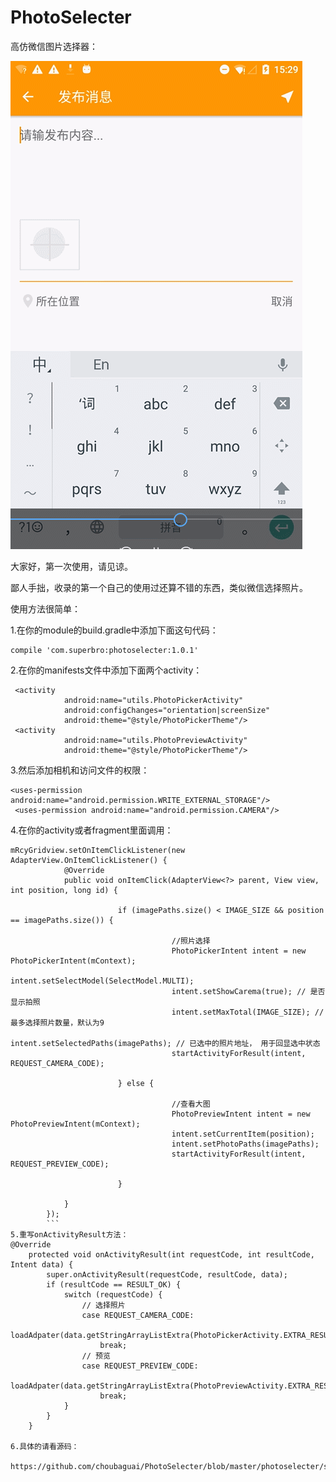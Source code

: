 # PhotoSelecter
高仿微信图片选择器：

![image](https://github.com/choubaguai/PhotoSelecter/blob/master/GIF.gif ) 

大家好，第一次使用，请见谅。


鄙人手拙，收录的第一个自己的使用过还算不错的东西，类似微信选择照片。


使用方法很简单：


1.在你的module的build.gradle中添加下面这句代码：
```
compile 'com.superbro:photoselecter:1.0.1'
```
2.在你的manifests文件中添加下面两个activity：

```
 <activity
            android:name="utils.PhotoPickerActivity"
            android:configChanges="orientation|screenSize"
            android:theme="@style/PhotoPickerTheme"/>
 <activity
            android:name="utils.PhotoPreviewActivity"
            android:theme="@style/PhotoPickerTheme"/>
```            
3.然后添加相机和访问文件的权限：
```
<uses-permission android:name="android.permission.WRITE_EXTERNAL_STORAGE"/>
 <uses-permission android:name="android.permission.CAMERA"/>
``` 
4.在你的activity或者fragment里面调用：
```
mRcyGridview.setOnItemClickListener(new AdapterView.OnItemClickListener() {
            @Override
            public void onItemClick(AdapterView<?> parent, View view, int position, long id) {

                        if (imagePaths.size() < IMAGE_SIZE && position == imagePaths.size()) {

                                    //照片选择
                                    PhotoPickerIntent intent = new PhotoPickerIntent(mContext);
                                    intent.setSelectModel(SelectModel.MULTI);
                                    intent.setShowCarema(true); // 是否显示拍照
                                    intent.setMaxTotal(IMAGE_SIZE); // 最多选择照片数量，默认为9
                                    intent.setSelectedPaths(imagePaths); // 已选中的照片地址， 用于回显选中状态
                                    startActivityForResult(intent, REQUEST_CAMERA_CODE);

                        } else {

                                    //查看大图
                                    PhotoPreviewIntent intent = new PhotoPreviewIntent(mContext);
                                    intent.setCurrentItem(position);
                                    intent.setPhotoPaths(imagePaths);
                                    startActivityForResult(intent, REQUEST_PREVIEW_CODE);

                        }

            }
        });
        ```
5.重写onActivityResult方法：
@Override
    protected void onActivityResult(int requestCode, int resultCode, Intent data) {
        super.onActivityResult(requestCode, resultCode, data);
        if (resultCode == RESULT_OK) {
            switch (requestCode) {
                // 选择照片
                case REQUEST_CAMERA_CODE:
                    loadAdpater(data.getStringArrayListExtra(PhotoPickerActivity.EXTRA_RESULT));
                    break;
                // 预览
                case REQUEST_PREVIEW_CODE:
                    loadAdpater(data.getStringArrayListExtra(PhotoPreviewActivity.EXTRA_RESULT));
                    break;
            }
        }
    }

6.具体的请看源码： 

https://github.com/choubaguai/PhotoSelecter/blob/master/photoselecter/src/main/java/com/superbro/myapplication/MainActivity.java
